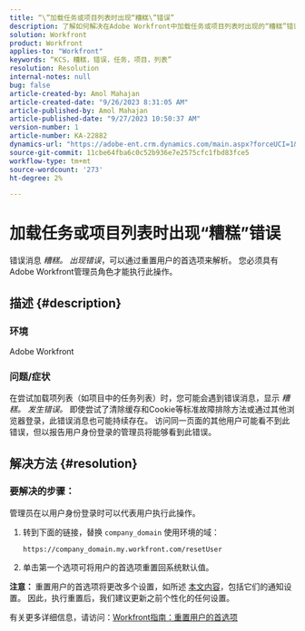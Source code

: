 ```yaml
---
title: “\”加载任务或项目列表时出现“糟糕\”错误”
description: 了解如何解决在Adobe Workfront中加载任务或项目列表时出现的“糟糕”错误。 重置用户的首选项。
solution: Workfront
product: Workfront
applies-to: "Workfront"
keywords: “KCS，糟糕，错误，任务，项目，列表”
resolution: Resolution
internal-notes: null
bug: false
article-created-by: Amol Mahajan
article-created-date: "9/26/2023 8:31:05 AM"
article-published-by: Amol Mahajan
article-published-date: "9/27/2023 10:50:37 AM"
version-number: 1
article-number: KA-22882
dynamics-url: "https://adobe-ent.crm.dynamics.com/main.aspx?forceUCI=1&pagetype=entityrecord&etn=knowledgearticle&id=306dbe03-475c-ee11-be6f-6045bd006079"
source-git-commit: 11cbe64fba6c0c52b936e7e2575cfc1fbd83fce5
workflow-type: tm+mt
source-wordcount: '273'
ht-degree: 2%

---
```


# 加载任务或项目列表时出现“糟糕”错误


错误消息 *糟糕。 出现错误*，可以通过重置用户的首选项来解析。 您必须具有Adobe Workfront管理员角色才能执行此操作。

## 描述 {#description}


### <b>环境</b>

Adobe Workfront

### <b>问题/症状</b>

在尝试加载项列表（如项目中的任务列表）时，您可能会遇到错误消息，显示 *糟糕。 发生错误。* 即使尝试了清除缓存和Cookie等标准故障排除方法或通过其他浏览器登录，此错误消息也可能持续存在。 访问同一页面的其他用户可能看不到此错误，但以报告用户身份登录的管理员将能够看到此错误。


## 解决方法 {#resolution}


### 要解决的步骤：

管理员在以用户身份登录时可以代表用户执行此操作。

1. 转到下面的链接，替换 `company_domain` 使用环境的域：

   `https://company_domain.my.workfront.com/resetUser`
2. 单击第一个选项可将用户的首选项重置回系统默认值。


<b>注意： </b>重置用户的首选项将更改多个设置，如所述 [本文内容](https://experienceleague.adobe.com/docs/workfront/using/administration-and-setup/add-users/create-manage-users/reset-a-users-preferences.html)，包括它们的通知设置。 因此，执行重置后，我们建议更新之前个性化的任何设置。

有关更多详细信息，请访问：[Workfront指南：重置用户的首选项](https://experienceleague.adobe.com/docs/workfront/using/administration-and-setup/add-users/create-manage-users/reset-a-users-preferences.html)
